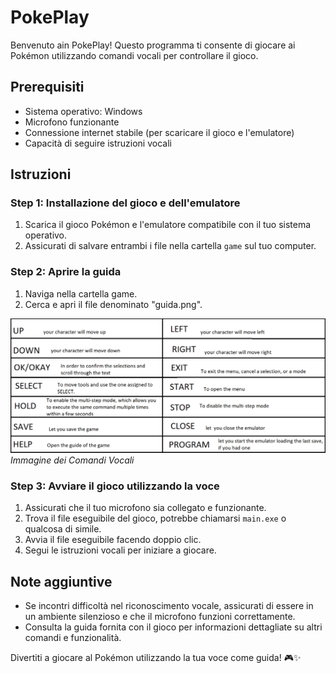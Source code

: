 # PokePlay

Benvenuto ain PokePlay! Questo programma ti consente di giocare ai Pokémon utilizzando comandi vocali per controllare il gioco.

## Prerequisiti
- Sistema operativo: Windows
- Microfono funzionante
- Connessione internet stabile (per scaricare il gioco e l'emulatore)
- Capacità di seguire istruzioni vocali

## Istruzioni

### Step 1: Installazione del gioco e dell'emulatore
1. Scarica il gioco Pokémon e l'emulatore compatibile con il tuo sistema operativo.
2. Assicurati di salvare entrambi i file nella cartella `game` sul tuo computer.

### Step 2: Aprire la guida
1. Naviga nella cartella game.
2. Cerca e apri il file denominato "guida.png".

![Comandi Vocali](game/guida.png)
*Immagine dei Comandi Vocali*

### Step 3: Avviare il gioco utilizzando la voce
1. Assicurati che il tuo microfono sia collegato e funzionante.
2. Trova il file eseguibile del gioco, potrebbe chiamarsi `main.exe` o qualcosa di simile.
3. Avvia il file eseguibile facendo doppio clic.
4. Segui le istruzioni vocali per iniziare a giocare.
   

## Note aggiuntive
- Se incontri difficoltà nel riconoscimento vocale, assicurati di essere in un ambiente silenzioso e che il microfono funzioni correttamente.
- Consulta la guida fornita con il gioco per informazioni dettagliate su altri comandi e funzionalità.

Divertiti a giocare al Pokémon utilizzando la tua voce come guida! 🎮✨

